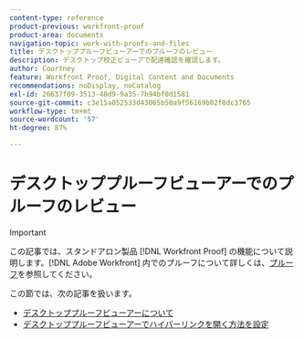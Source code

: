 ```yaml
---
content-type: reference
product-previous: workfront-proof
product-area: documents
navigation-topic: work-with-proofs-and-files
title: デスクトッププルーフビューアーでのプルーフのレビュー
description: デスクトップ校正ビューアで配達確認を確認します。
author: Courtney
feature: Workfront Proof, Digital Content and Documents
recommendations: noDisplay, noCatalog
exl-id: 26637f09-3513-48d9-9a35-7b94bf0d1581
source-git-commit: c3e15a052533d43065b50a9f56169b82f8dc3765
workflow-type: tm+mt
source-wordcount: '57'
ht-degree: 87%

---
```


# デスクトッププルーフビューアーでのプルーフのレビュー

>[!IMPORTANT]
>
>この記事では、スタンドアロン製品 [!DNL Workfront Proof] の機能について説明します。[!DNL Adobe Workfront] 内でのプルーフについて詳しくは、[プルーフ](../../../review-and-approve-work/proofing/proofing.md)を参照してください。

この節では、次の記事を扱います。

* [デスクトッププルーフビューアーについて](../../../workfront-proof/wp-work-proofsfiles/review-proofs-dpv/destop-proofing-viewer.md)
* [デスクトッププルーフビューアーでハイパーリンクを開く方法を設定](../../../workfront-proof/wp-work-proofsfiles/review-proofs-dpv/configure-how-hyperlinks-open.md)
